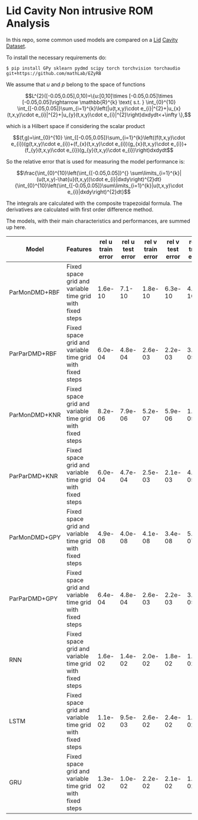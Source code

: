 # Lid Cavity Non intrusive ROM Analysis
In this repo, some common used models are compared on a [Lid](https://github.com/guglielmopadula/LidCavity) [Cavity](https://github.com/guglielmopadula/LidCavity) [Dataset](https://github.com/guglielmopadula/LidCavity).

To install the necessary requirements do:

    $ pip install GPy sklearn pydmd scipy torch torchvision torchaudio git+https://github.com/mathLab/EZyRB 


We assume that $u$ and $p$ belong to the space of functions 
```math
L^{2}([-0.05,0.05],0,10)=\{u:[0,10]\times [-0.05,0.05]\times [-0.05,0.05]\rightarrow \mathbb{R}^{k} \text{ s.t. } \int_{0}^{10} \int_{[-0.05,0.05]}\sum_{i=1}^{k}\left(|u(t,x,y)\cdot e_{i}|^{2}+|u_{x}(t,x,y)\cdot e_{i}|^{2}+|u_{y}(t,x,y)\cdot e_{i}|^{2}\right)dxdydt<+\infty \},
```
which is a Hilbert space if considering the scalar product
```math
(f,g)=\int_{0}^{10} \int_{[-0.05,0.05]}\sum_{i=1}^{k}\left((f(t,x,y)\cdot e_{i})(g(t,x,y)\cdot e_{i})+(f_{x}(t,x,y)\cdot e_{i})(g_{x}(t,x,y)\cdot e_{i})+(f_{y}(t,x,y)\cdot e_{i})(g_{y}(t,x,y)\cdot e_{i})\right)dxdydt
```



So the relative error that is used for measuring the model performance is:

```math
\frac{\int_{0}^{10}\left(\int_{[-0.05,0.05]}^{} \sum\limits_{i=1}^{k}|(u(t,x,y)-\hat{u}(t,x,y))\cdot e_{i}|dxdy\right)^{2}dt}{\int_{0}^{10}\left(\int_{[-0.05,0.05]}\sum\limits_{i=1}^{k}|u(t,x,y)\cdot e_{i}|dxdy\right)^{2}dt}
```


The integrals are calculated with the composite trapezoidal formula.
The derivatives are calculated with first order difference method.

The models, with their main characteristics and 
performances, are summed up here.


|   Model     |         Features                                       |rel u train error|rel u test error|rel v train error|rel v test error|rel p train error|rel p test error| 
|-------------|--------------------------------------------------------|-----------------|----------------|-----------------|----------------|-----------------|----------------|
|ParMonDMD+RBF|Fixed space grid and variable time grid with fixed steps|1.6e-10          |7.1-10          |1.8e-10          |6.3e-10         |4.4e-10          |2.3e-08         |
|ParParDMD+RBF|Fixed space grid and variable time grid with fixed steps|6.0e-04          |4.8e-04         |2.6e-03          |2.2e-03         |3.6e-05          |3.4e-05         |
|ParMonDMD+KNR|Fixed space grid and variable time grid with fixed steps|8.2e-06          |7.9e-06         |5.2e-07          |5.9e-06         |1.0e-05          |1.2e-05         |
|ParParDMD+KNR|Fixed space grid and variable time grid with fixed steps|6.0e-04          |4.7e-04         |2.5e-03          |2.1e-03         |4.6e-05          |4.6e-05         |
|ParMonDMD+GPY|Fixed space grid and variable time grid with fixed steps|4.9e-08          |4.0e-08         |4.1e-08          |3.4e-08         |5.1e-07          |4.1e-07         |
|ParParDMD+GPY|Fixed space grid and variable time grid with fixed steps|6.4e-04          |4.8e-04         |2.6e-03          |2.2e-03         |3.6e-05          |3.4e-05         |
|RNN          |Fixed space grid and variable time grid with fixed steps|1.6e-02          |1.4e-02         |2.0e-02          |1.8e-02         |1.6e-02          |1.3e-02         |
|LSTM         |Fixed space grid and variable time grid with fixed steps|1.1e-02          |9.5e-03         |2.6e-02          |2.4e-02         |1.5e-02          |1.2e-02         |
|GRU          |Fixed space grid and variable time grid with fixed steps|1.3e-02          |1.0e-02         |2.2e-02          |2.1e-02         |1.1e-02          |7.9e-03         |

